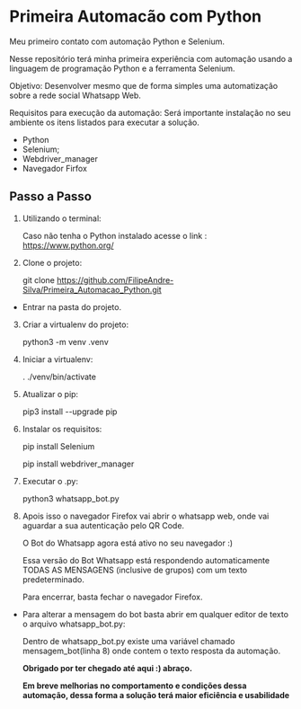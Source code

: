 # Primeira Automacão com Python
Meu primeiro contato com automação Python e Selenium.

Nesse repositório terá minha primeira experiência com automação usando a linguagem de programação Python e a ferramenta Selenium.

Objetivo: Desenvolver mesmo que de forma simples uma automatização sobre a rede social Whatsapp Web.

Requisitos para execução da automação:
Será importante instalação no seu ambiente os itens listados para executar a solução.
- Python
- Selenium;
- Webdriver_manager
- Navegador Firfox

## Passo a Passo
1. Utilizando o terminal:

    Caso não tenha o Python instalado acesse o link : https://www.python.org/

2. Clone o projeto:

    git clone https://github.com/FilipeAndre-Silva/Primeira_Automacao_Python.git
  - Entrar na pasta do projeto.
  
  
3. Criar a virtualenv do projeto:

    python3 -m venv .venv
  
4. Iniciar a virtualenv:
  
    . ./venv/bin/activate


5. Atualizar o pip:
  
    pip3 install --upgrade pip
  
6. Instalar os requisitos: 
  
    pip install Selenium
  
    pip install webdriver_manager

7. Executar o .py:
  
    python3 whatsapp_bot.py
  
8. Apois isso o navegador Firefox vai abrir o whatsapp web, onde vai aguardar a sua autenticação pelo QR Code.
  
    O Bot do Whatsapp agora está ativo no seu navegador :)
  
    Essa versão do Bot Whatsapp está respondendo automaticamente TODAS AS MENSAGENS (inclusive de grupos) com um texto predeterminado.
  
    Para encerrar, basta fechar o navegador Firefox.
    
- Para alterar a mensagem do bot basta abrir em qualquer editor de texto o arquivo whatsapp_bot.py:
  
  Dentro de whatsapp_bot.py existe uma variável chamado mensagem_bot(linha 8) onde contem o texto resposta da automação.
  
  **Obrigado por ter chegado até aqui :) abraço.**
  
  **Em breve melhorias no comportamento e condições dessa automação, dessa forma a solução terá maior eficiência e usabilidade**
  
